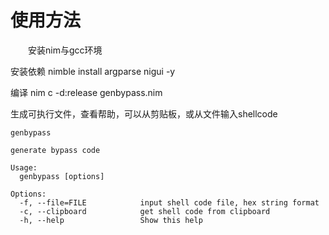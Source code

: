 
# 使用方法
　　安装nim与gcc环境

   安装依赖
   nimble install argparse nigui -y

   编译
   nim c -d:release genbypass.nim

   生成可执行文件，查看帮助，可以从剪贴板，或从文件输入shellcode

```
genbypass

generate bypass code

Usage:
  genbypass [options] 

Options:
  -f, --file=FILE            input shell code file, hex string format
  -c, --clipboard            get shell code from clipboard
  -h, --help                 Show this help
```

